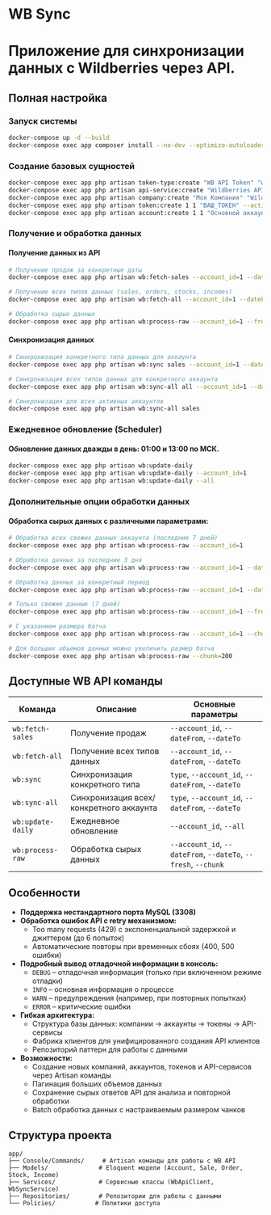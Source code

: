 # WB Sync

# Приложение для синхронизации данных с Wildberries через API.

## Полная настройка

### Запуск системы

```bash
docker-compose up -d --build
docker-compose exec app composer install --no-dev --optimize-autoloader
```
### Создание базовых сущностей
```bash
docker-compose exec app php artisan token-type:create "WB API Token" "wb_api_token"
docker-compose exec app php artisan api-service:create "Wildberries API" "wildberries" "http://109.73.206.144:6969" --active
docker-compose exec app php artisan company:create "Моя Компания" "Wildberries интеграция"
docker-compose exec app php artisan token:create 1 1 "ВАШ_ТОКЕН" --active
docker-compose exec app php artisan account:create 1 1 "Основной аккаунт" --active
```

### Получение и обработка данных

#### Получение данных из API
```bash
# Получение продаж за конкретные даты
docker-compose exec app php artisan wb:fetch-sales --account_id=1 --dateFrom=2025-09-24 --dateTo=2025-09-24

# Получение всех типов данных (sales, orders, stocks, incomes)
docker-compose exec app php artisan wb:fetch-all --account_id=1 --dateFrom=2025-09-24 --dateTo=2025-09-24

# Обработка сырых данных
docker-compose exec app php artisan wb:process-raw --account_id=1 --fresh
```

#### Синхронизация данных
```bash
# Синхронизация конкретного типа данных для аккаунта
docker-compose exec app php artisan wb:sync sales --account_id=1 --dateFrom=2025-09-24 --dateTo=2025-09-24

# Синхронизация всех типов данных для конкретного аккаунта
docker-compose exec app php artisan wb:sync-all all --account_id=1 --dateFrom=2025-09-24 --dateTo=2025-09-24

# Синхронизация для всех активных аккаунтов
docker-compose exec app php artisan wb:sync-all sales
```

### Ежедневное обновление (Scheduler)
#### Обновление данных дважды в день: 01:00 и 13:00 по МСК.
```bash
docker-compose exec app php artisan wb:update-daily
docker-compose exec app php artisan wb:update-daily --account_id=1
docker-compose exec app php artisan wb:update-daily --all
```

### Дополнительные опции обработки данных

#### Обработка сырых данных с различными параметрами:
```bash
# Обработка всех свежих данных аккаунта (последние 7 дней)
docker-compose exec app php artisan wb:process-raw --account_id=1

# Обработка данных за последние 3 дня
docker-compose exec app php artisan wb:process-raw --account_id=1 --dateFrom=3

# Обработка данных за конкретный период
docker-compose exec app php artisan wb:process-raw --account_id=1 --dateFrom=2025-01-15 --dateTo=2025-01-20

# Только свежие данные (7 дней)
docker-compose exec app php artisan wb:process-raw --account_id=1 --fresh

# С указанием размера батча
docker-compose exec app php artisan wb:process-raw --account_id=1 --chunk=50 --fresh

# Для больших объемов данных можно увеличить размер батча
docker-compose exec app php artisan wb:process-raw --chunk=200
```

## Доступные WB API команды

| Команда | Описание | Основные параметры |
|---------|----------|--------------------|
| `wb:fetch-sales` | Получение продаж | `--account_id`, `--dateFrom`, `--dateTo` |
| `wb:fetch-all` | Получение всех типов данных | `--account_id`, `--dateFrom`, `--dateTo` |
| `wb:sync` | Синхронизация конкретного типа | `type`, `--account_id`, `--dateFrom`, `--dateTo` |
| `wb:sync-all` | Синхронизация всех/конкретного аккаунта | `type`, `--account_id`, `--dateFrom`, `--dateTo` |
| `wb:update-daily` | Ежедневное обновление | `--account_id`, `--all` |
| `wb:process-raw` | Обработка сырых данных | `--account_id`, `--dateFrom`, `--dateTo`, `--fresh`, `--chunk` |

## Особенности

- **Поддержка нестандартного порта MySQL (3308)**
- **Обработка ошибок API с retry механизмом:**
  - Too many requests (429) с экспоненциальной задержкой и джиттером (до 6 попыток)
  - Автоматические повторы при временных сбоях (400, 500 ошибки)
- **Подробный вывод отладочной информации в консоль:**
  - `DEBUG` – отладочная информация (только при включенном режиме отладки)
  - `INFO` – основная информация о процессе
  - `WARN` – предупреждения (например, при повторных попытках)
  - `ERROR` – критические ошибки
- **Гибкая архитектура:**
  - Структура базы данных: компании → аккаунты → токены → API-сервисы
  - Фабрика клиентов для унифицированного создания API клиентов
  - Репозиторий паттерн для работы с данными
- **Возможности:**
  - Создание новых компаний, аккаунтов, токенов и API-сервисов через Artisan команды
  - Пагинация больших объемов данных
  - Сохранение сырых ответов API для анализа и повторной обработки
  - Batch обработка данных с настраиваемым размером чанков

## Структура проекта

```
app/
├── Console/Commands/     # Artisan команды для работы с WB API
├── Models/              # Eloquent модели (Account, Sale, Order, Stock, Income)
├── Services/            # Сервисные классы (WbApiClient, WbSyncService)
├── Repositories/        # Репозитории для работы с данными
└── Policies/           # Политики доступа
```
